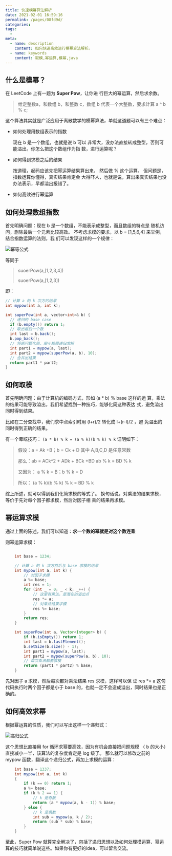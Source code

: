 ```yaml
---
title: 快速模幂算法解析
date: 2021-02-01 16:59:16
permalink: /pages/08fd9d/
categories:
tags:
  - 
meta:
  - name: description
    content: 如何快速高效进行模幂算法解析。
  - name: keywords
    content: 取模,幂运算,模幂,java
---
```


## 什么是模幂？

在 LeetCode 上有一题为 **Super Pow**，让你进 ⾏巨⼤的幂运算，然后求余数。

> 给定整数a，和数组 b，和整数 c，数组 b 代表一个大整数，要求计算 a ^ b % c;


这个算法其实就是⼴泛应⽤于离散数学的模幂算法，单就这道题可以有三个难点：

- 如何处理⽤数组表⽰的指数

  现在 b 是⼀个数组，也就是说 b 可以 ⾮常⼤，没办法直接转成整型，否则可能溢出。你怎么把这个数组作为指 数，进⾏运算呢？ 
- 如何得到求模之后的结果

  按道理，起码应该先把幂运算结果算出来， 然后做 %  这个运算。
  但问题是，指数运算你懂得，真实结果肯定会 ⼤得吓⼈，也就是说，算出来真实结果也没办法表⽰，早都溢出报错了。 
- 如何⾼效进⾏幂运算

## 如何处理数组指数

⾸先明确问题：现在 b 是⼀个数组，不能表⽰成整型，⽽且数组的特点是 随机访问，删除最后⼀个元素⽐较⾼效。
不考虑求模的要求，以 b = [1,5,6,4] 来举例，结合指数运算的法则，我 们可以发现这样的⼀个规律：

![幂等公式](https://cdn.jsdelivr.net/gh/yxw839841231/images/studying-icu/20210202095515.png)

等同于
> suoerPow(a,[1,2,3,4])
> 
> suoerPow(a,[1,2,3])

即：
```java
// 计算 a 的 k 次⽅的结果 
int mypow(int a, int k); 

int superPow(int a, vector<int>& b) { 
  // 递归的 base case 
  if (b.empty()) return 1; 
  // 取出最后⼀个数 
  int last = b.back();
  b.pop_back(); 
  // 将原问题化简，缩⼩规模递归求解 
  int part1 = mypow(a, last); 
  int part2 = mypow(superPow(a, b), 10); 
  // 合并出结果
  return part1 * part2;
}
```

## 如何取模


⾸先明确问题：由于计算机的编码⽅式，形如 (a * b) % base 这样的运 算，乘法的结果可能导致溢出，我们希望找到⼀种技巧，能够化简这种表达 式，避免溢出同时得到结果。 

⽐如在⼆分查找中，我们求中点索引时⽤ (l+r)/2 转化成 l+(r-l)/2 ，避 免溢出的同时得到正确的结果。 

有一个晕眩技巧： `(a * b) % k = (a % k)(b % k) % k` 证明如下：
>假设：a = Ak +B；b = Ck + D 其中 A,B,C,D 是任意常数
> 
>那么：ab = ACk^2 + ADk + BCk +BD ab % k = BD % k 
> 
>⼜因为： a % k = B；b % k = D 
> 
>所以： (a % k)(b % k) % k = BD % k 

综上所述，就可以得到我们化简求模的等式了。 换句话说，对乘法的结果求模，等价于先对每个因⼦都求模，然后对因⼦相 乘的结果再求模。


## 幂运算求模

通过上面的陈述，我们可以知道：**求⼀个数的幂就是对这个数连乘**

则幂运算求模：
```java

    int base = 1234;

    // 计算 a 的 k 次⽅然后与 base 求模的结果
    int mypow(int a, int k) {
        // 对因⼦求模
        a %= base;
        int res = 1;
        for (int _ = 0; _ < k; _++) {
            // 这⾥有乘法，是潜在的溢出点
            res *= a;
            // 对乘法结果求模
            res %= base;
        }
        return res;
    }

    int superPow(int a, Vector<Integer> b) {
        if (b.isEmpty()) return 1;
        int last = b.lastElement();
        b.setSize(b.size() - 1);
        int part1 = mypow(a, last);
        int part2 = mypow(superPow(a, b), 10);
        // 每次乘法都要求模
        return (part1 * part2) % base;
    }

```
先对因⼦ a 求模，然后每次都对乘法结果 res 求模，这样可以保 证 res *= a 这句代码执⾏时两个因⼦都是⼩于 base 的，也就⼀定不会造成溢出，同时结果也是正确的。


## 如何⾼效求幂
根据幂运算的性质，我们可以写出这样⼀个递归式：

![递归公式](https://cdn.jsdelivr.net/gh/yxw839841231/images/studying-icu/20210201200421.png)

这个思想⽐直接⽤ for 循环求幂要⾼效，因为有机会直接把问题规模 （ b 的⼤⼩）直接减⼩⼀半，该算法的复杂度肯定是 log 级了。
那么就可以修改之前的 mypow 函数，翻译这个递归公式，再加上求模的运算：

```java
    int base = 1337; 
    int mypow(int a, int k)
    { 
        if (k == 0) return 1;
        a %= base;
        if (k % 2 == 1) {
            // k 是奇数 
            return (a * mypow(a, k - 1)) % base;
        } else {
            // k 是偶数
            int sub = mypow(a, k / 2); 
            return (sub * sub) % base; 
        }
    }
```
⾄此，Super Pow 就算完全解决了，包括了递归思想以及如何处理模运算、幂运算的技巧就简单说这些。如果你有更好的idea，可以留言交流。